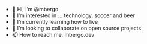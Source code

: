 - 👋 Hi, I’m @mbergo
- 👀 I’m interested in ... technology, soccer and beer
- 🌱 I’m currently learning how to live
- 💞️ I’m looking to collaborate on open source projects
- 📫 How to reach me, mbergo.dev

<!---
mbergo/mbergo is a ✨ special ✨ repository because its `README.md` (this file) appears on your GitHub profile.
You can click the Preview link to take a look at your changes.
--->
